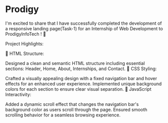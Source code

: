 # Prodigy
I'm excited to share that I have successfully completed the development of a responsive landing page(Task-1) for an Internship of Web Development to ProdigyInfoTech ! 🎉

Project Highlights:

🔹 HTML Structure:

Designed a clean and semantic HTML structure including essential sections: Header, Home, About, Internships, and Contact.
🔹 CSS Styling:

Crafted a visually appealing design with a fixed navigation bar and hover effects for an enhanced user experience.
Implemented unique background colors for each section to ensure clear visual separation.
🔹 JavaScript Interactivity:

Added a dynamic scroll effect that changes the navigation bar's background color as users scroll through the page.
Ensured smooth scrolling behavior for a seamless browsing experience.

